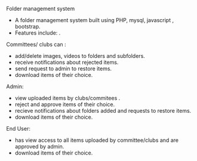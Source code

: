  Folder management system
- A folder management system built using PHP, mysql, javascript , bootstrap.
- Features include: .
  
 Committees/ clubs can :
- add/delete images, videos to folders and subfolders.
-	receive notifications about rejected items.
- send request to admin to restore items.
- download items of their choice.
  
Admin:
-	view uploaded items by clubs/commitees .
- reject and approve items of their choice.
-	recieve notifications about folders added and requests to restore items.
-	download items of their choice.
  
End User:
-	has view access to all items uploaded by committee/clubs and are approved by admin.
-	download items of their choice.
